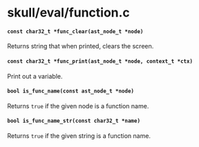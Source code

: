 # skull/eval/function.c

#### `const char32_t *func_clear(ast_node_t *node)`
Returns string that when printed, clears the screen.

#### `const char32_t *func_print(ast_node_t *node, context_t *ctx)`
Print out a variable.

#### `bool is_func_name(const ast_node_t *node)`
Returns `true` if the given node is a function name.

#### `bool is_func_name_str(const char32_t *name)`
Returns `true` if the given string is a function name.

